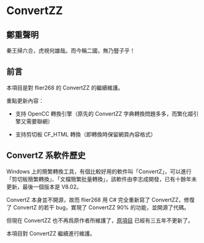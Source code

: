 # ConvertZZ

## 鄭重聲明
秦王掃六合，虎視何雄哉。而今稱二國，無乃豎子乎！

## 前言

本項目是對 flier268 的 ConvertZZ 的繼續維護。

重點更新內容：

* 支持 OpenCC 轉換引擎（原先的 ConvertZZ 字典轉換問題多多，而繁化姬引擎又需要聯網）

* 支持剪切板 CF_HTML 轉換（即轉換時保留網頁內容格式）

## ConvertZ 系軟件歷史

Windows 上的簡繁轉換工具，有個比較好用的軟件叫「ConvertZ」，可以進行「剪切板簡繁轉換」、「文檔簡繁批量轉換」，該軟件由李志成開發，已有十餘年未更新，最後一個版本是 V8.02。

ConvertZ 本身並不開源，故而 flier268 用 C# 完全重新寫了 ConvertZZ，修復了 ConvertZ 的若干 bug，實現了 ConvertZZ 90% 的功能，並開源了代碼。 

但現在 ConvertZZ 也不再爲原作者所維護了，[原項目](https://github.com/flier268/ConvertZZ/) 已經有三五年不更新了。

本項目對 ConvertZZ 繼續進行維護。
